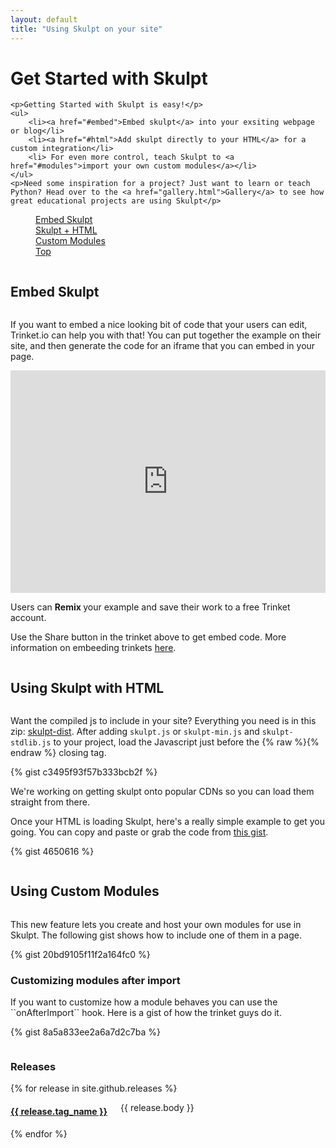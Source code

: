 ```yaml
---
layout: default
title: "Using Skulpt on your site"
---
```

 
<div class="panel callout">  
    <h1>Get Started with Skulpt</h1>

    <p>Getting Started with Skulpt is easy!</p>
    <ul>
        <li><a href="#embed">Embed skulpt</a> into your exsiting webpage or blog</li>
        <li><a href="#html">Add skulpt directly to your HTML</a> for a custom integration</li>
        <li> For even more control, teach Skulpt to <a href="#modules">import your own custom modules</a></li>
    </ul>
    <p>Need some inspiration for a project? Just want to learn or teach Python? Head over to the <a href="gallery.html">Gallery</a> to see how great educational projects are using Skulpt</p>
</div>
    
<div data-magellan-expedition="fixed" class="floating-nav">
  <dl class="sub-nav">
    <dd data-magellan-arrival="embed"><a href="#embed">Embed Skulpt</a></dd>
    <dd data-magellan-arrival="html"><a href="#html">Skulpt + HTML</a></dd>
    <dd data-magellan-arrival="modules"><a href="#modules">Custom Modules</a></dd>
    <dd class="right"><a href="#">Top</a></dd>
  </dl>
</div>

<div class="row">
    <div class="small-12 columns">
        <h2 data-magellan-destination="embed" id="embed">Embed Skulpt</h2>
    </div>
</div>

If you want to embed a nice looking bit of code that your users can edit, Trinket.io can
help you with that!  You can put together the example on their site, and then generate the
code for an iframe that you can embed in your page.

<iframe src="https://trinket.io/embed/python/538012d3a6554c7945027aab" width="100%" height="356" frameborder="0" marginwidth="0" marginheight="0" allowfullscreen> </iframe>

Users can <strong><i class="fa fa-code-fork"></i> Remix </strong> your example and save their work to a free Trinket account.  

Use the Share button in the trinket above to get embed code. More information on embeeding trinkets [here](http://docs.trinket.io/getting-started).

<div class="row">
    <div class="small-12 columns">
        <h2 data-magellan-destination="html" id="html">Using Skulpt with HTML</h2>
    </div>
</div>

Want the compiled js to include in your site? Everything you need is in this zip: [skulpt-dist](https://github.com/skulpt/skulpt-dist/archive/master.zip). After adding `skulpt.js` or `skulpt-min.js` and `skulpt-stdlib.js` to your project, load the Javascript just before the {% raw %}</body>{% endraw %} closing tag.

{% gist c3495f93f57b333bcb2f %}


We're working on getting skulpt onto popular CDNs so you can load them straight from there.

<p>Once your HTML is loading Skulpt, here's a really simple example to get you going. You can copy and paste or grab the code from <a href="https://gist.github.com/4650616">this gist</a>.</p>

{% gist 4650616 %}

<div class="row">
    <div class="small-12 columns">
        <h2 data-magellan-destination="modules" id="modules">Using Custom Modules</h2>
    </div>
</div>

This new feature lets you create and host your own modules for use in Skulpt.  The
following gist shows how to include one of them in a page.

{% gist 20bd9105f11f2a164fc0 %}

<h3>Customizing modules after import</h3>
<p>If you want to customize how a module behaves you can use the ``onAfterImport`` hook.  Here is a gist of how the trinket guys do it.</p>

{% gist 8a5a833ee2a6a7d2c7ba %}


<div class="row">
    <div class="small-12 columns">
        <h3>Releases</h3>
    </div>
    {% for release in site.github.releases %}
      <div class="small-12 columns">
          <h4><a href="{{ release.url }}">{{ release.tag_name }}</a></h4>
          <p>
            {{ release.body }}
          </p>
      </div>
    {% endfor %}
<div>
